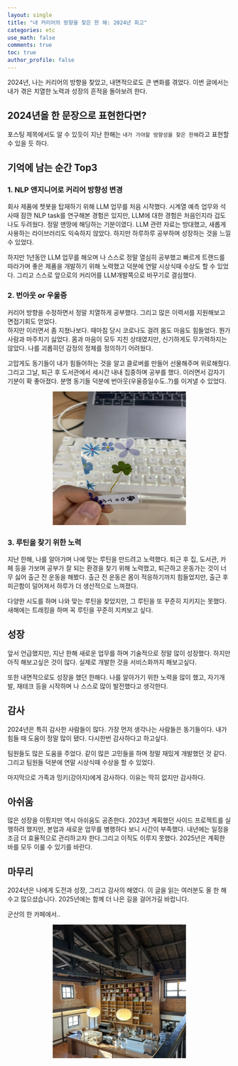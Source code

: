 ```yaml
---
layout: single
title: "내 커리어의 방향을 찾은 한 해: 2024년 회고"
categories: etc
use_math: false
comments: true
toc: true
author_profile: false
---
```


2024년, 나는 커리어의 방향을 찾았고, 내면적으로도 큰 변화를 겪었다. 이번 글에서는 내가 겪은 치열한 노력과 성장의 흔적을 돌아보려 한다.

## 2024년을 한 문장으로 표현한다면?

포스팅 제목에서도 알 수 있듯이 지난 한해는 `내가 가야할 방향성을 찾은 한해`라고 표현할 수 있을 듯 하다.

## 기억에 남는 순간 Top3

### 1. NLP 앤지니어로 커리어 방향성 변경

회사 제품에 챗봇을 탑재하기 위해 LLM 업무를 처음 시작했다. 시계열 예측 업무와 석사때 잠깐 NLP task를 연구해본 경험은 있지만, LLM에 대한 경험은 처음인지라 겁도 나도 두려웠다. 정말 맨땅에 해딩하는 기분이였다. LLM 관련 자료는 방대했고, 새롭게 사용하는 라이브러리도 익숙하지 않았다. 하지만 하루하루 공부하며 성장하는 것을 느낄 수 있었다.

하지만 1년동안 LLM 업무를 해오며 나 스스로 정말 열심히 공부했고 빠르게 트랜드를 따라가며 좋은 제품을 개발하기 위해 노력했고 덕분에 연말 시상식때 수상도 할 수 있었다. 그리고 스스로 앞으로의 커리어를 LLM개발쪽으로 바꾸기로 결심했다.

### 2. 번아웃 or 우울증

커리어 방향을 수정하면서 정말 치열하게 공부했다. 그리고 많은 이력서를 지원해보고 면접기회도 얻었다.  
하지만 이러면서 좀 지쳤나보다. 때마침 당시 코로나도 걸려 몸도 마음도 힘들었다. 뭔가 사람과 마주치기 싫었다. 몸과 마음이 모두 지친 상태였지만, 신기하게도 무기력하지는 않았다. 나를 괴롭히던 감정의 정체를 정의하기 어려웠다.

고맙게도 동기들이 내가 힘들어하는 것을 알고 클로버를 만들어 선물해주며 위로해줬다. 그리고 그날, 퇴근 후 도서관에서 세시간 내내 집중하며 공부를 했다. 이러면서 갑자기 기분이 확 좋아졌다. 분명 동기들 덕분에 번아웃(우울증일수도..?)를 이겨낼 수 있었다.

<p align="center">
  <img src="/images/2024회고글/클로버.jpeg" height="300px" width="300px">
</p>

### 3. 루틴을 찾기 위한 노력

지난 한해, 나를 알아가며 나에 맞는 루틴을 만드려고 노력했다.
퇴근 후 집, 도서관, 카페 등을 가보며 공부가 잘 되는 환경을 찾기 위해 노력했고, 퇴근하고 운동가는 것이 너무 싫어 출근 전 운동을 해봤다. 출근 전 운동은 몸이 적응하기까지 힘들었지만, 출근 후 피곤함이 덜어져서 하루가 더 생산적으로 느껴졌다.

다양한 시도를 하며 나와 맞는 루틴을 찾았지만, 그 루틴을 또 꾸준히 지키지는 못했다. 새해에는 트래킹을 하며 꼭 루틴을 꾸준히 지켜보고 싶다.

## 성장

앞서 언급했지만, 지난 한해 새로운 업무를 하며 기술적으로 정말 많이 성장했다. 하지만 아직 해보고싶은 것이 많다. 실제로 개발한 것을 서비스화까지 해보고싶다.

또한 내면적으로도 성장을 했던 한해다. 나를 알아가기 위한 노력을 많이 했고, 자기개발, 재테크 등을 시작하며 나 스스로 많이 발전했다고 생각한다.

## 감사

2024년은 특히 감사한 사람들이 많다.
가장 먼저 생각나는 사람들은 동기들이다. 내가 힘들 때 도움이 정말 많이 됐다. 다시한번 감사하다고 하고싶다.

팀원들도 많은 도움을 주었다. 같이 많은 고민들을 하며 정말 재밌게 개발했던 것 같다. 그리고 팀원들 덕분에 연말 시상식때 수상을 할 수 있었다.

마지막으로 가족과 밍키(강아지)에게 감사하다. 이유는 딱히 없지만 감사하다.

## 아쉬움

많은 성장을 이뤘지만 역시 아쉬움도 공존한다. 2023년 계획했던 사이드 프로젝트를 실행하려 했지만, 본업과 새로운 업무를 병행하다 보니 시간이 부족했다. 내년에는 일정을 조금 더 효율적으로 관리하고자 한다.그리고 이직도 이루지 못했다. 2025년은 계획한 바를 모두 이룰 수 있기를 바란다.

## 마무리

2024년은 나에게 도전과 성장, 그리고 감사의 해였다. 이 글을 읽는 여러분도 올 한 해 수고 많으셨습니다. 2025년에는 함께 더 나은 길을 걸어가길 바랍니다.

군산의 한 카페에서..

<p align="center">
  <img src="/images/2024회고글/군산카페.jpeg" height="300px" width="300px">
</p>
